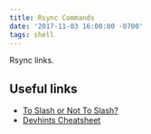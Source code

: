 ```yaml
---
title: Rsync Commands
date: '2017-11-03 16:00:00 -0700'
tags: shell
---
```


Rsync links.

## Useful links

* [To Slash or Not To Slash?](http://qdosmsq.dunbar-it.co.uk/blog/2013/02/rsync-to-slash-or-not-to-slash/)
* [Devhints Cheatsheet](https://devhints.io/rsync)
